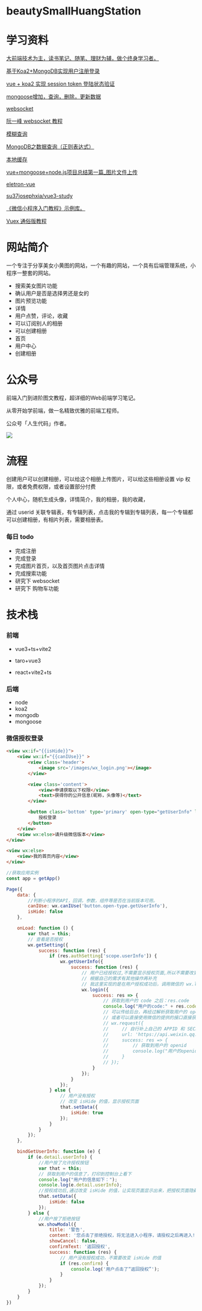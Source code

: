 # beautySmallHuangStation



# 学习资料

[大前端技术为主，读书笔记、随笔、理财为辅，做个终身学习者。](https://github.com/biaochenxuying/blog)

[基于Koa2+MongoDB实现用户注册登录](https://www.jianshu.com/p/f5dae33a1e1e)

[vue + koa2 实现 session token 登陆状态验证](https://segmentfault.com/a/1190000020231569)

[mongoose增加，查询，删除，更新数据](https://blog.csdn.net/weixin_42235173/article/details/90762674)

[websocket](https://developer.mozilla.org/zh-CN/docs/Web/API/WebSocket)

[阮一峰 websocket 教程](http://www.ruanyifeng.com/blog/2017/05/websocket.html)

[模糊查询](https://blog.csdn.net/weixin_40679158/article/details/100212953?utm_medium=distribute.pc_relevant.none-task-blog-2%7Edefault%7EBlogCommendFromMachineLearnPai2%7Edefault-3.control&dist_request_id=1331302.7649.16182772109501375&depth_1-utm_source=distribute.pc_relevant.none-task-blog-2%7Edefault%7EBlogCommendFromMachineLearnPai2%7Edefault-3.control)

[MongoDB之数据查询（正则表达式）](https://blog.csdn.net/cuishan5183/article/details/100403446?utm_medium=distribute.pc_relevant.none-task-blog-2%7Edefault%7EBlogCommendFromMachineLearnPai2%7Edefault-1.control&dist_request_id=1331302.7649.16182772109501375&depth_1-utm_source=distribute.pc_relevant.none-task-blog-2%7Edefault%7EBlogCommendFromMachineLearnPai2%7Edefault-1.control)

[本地缓存](https://github.com/2ue/local-storage-js)

[vue+mongoose+node.js项目总结第一篇_图片文件上传](https://www.cnblogs.com/xxm980617/p/11451767.html)

[eletron-vue](https://blog.csdn.net/chenqk_123/article/details/108595966)

[su37josephxia/vue3-study](https://github.com/su37josephxia/vue3-study)

[《微信小程序入门教程》示例库。](https://github.com/ruanyf/wechat-miniprogram-demos)

[Vuex 通俗版教程](https://yeaseonzhang.github.io/2017/03/16/Vuex-%E9%80%9A%E4%BF%97%E7%89%88/)

# 网站简介

一个专注于分享美女小黄图的网站，一个有趣的网站，一个具有后端管理系统，小程序一整套的网站。

- 搜索美女图片功能 
- 确认用户是否是选择男还是女的 
- 图片预览功能 
- 详情 
- 用户点赞，评论，收藏 
- 可以订阅别人的相册 
- 可以创建相册 
- 首页
- 用户中心
- 创建相册

# 公众号

前端入门到进阶图文教程，超详细的Web前端学习笔记。

从零开始学前端，做一名精致优雅的前端工程师。

公众号「人生代码」作者。

![](https://camo.githubusercontent.com/215ea29737f97baab415cea7681726abb0508bad8b3f228e9fd18d0bf8e29405/68747470733a2f2f706963332e7a68696d672e636f6d2f76322d61333737366636646162646638326232386533366138656333386232636533335f622e6a7067)

# 流程

创建用户可以创建相册，可以给这个相册上传图片，可以给这些相册设置 vip 权限，或者免费权限，或者设置部分付费

个人中心，随机生成头像，详情简介，我的相册，我的收藏，

通过 userid 关联专辑表，有专辑列表，点击我的专辑到专辑列表，每一个专辑都可以创建相册，有相片列表，需要相册表。



### 每日 todo

- 完成注册
- 完成登录
- 完成图片首页，以及首页图片点击详情
- 完成搜索功能
- 研究下 websocket
- 研究下 购物车功能


# 技术栈

### 前端

- vue3+ts+vite2

- taro+vue3

- react+vite2+ts

### 后端

- node
- koa2
- mongodb
- mongoose

### 微信授权登录

```html
<view wx:if="{{isHide}}">
    <view wx:if="{{canIUse}}" >
        <view class='header'>
            <image src='/images/wx_login.png'></image>
        </view>

        <view class='content'>
            <view>申请获取以下权限</view>
            <text>获得你的公开信息(昵称，头像等)</text>
        </view>

        <button class='bottom' type='primary' open-type="getUserInfo" lang="zh_CN" bindgetuserinfo="bindGetUserInfo">
            授权登录
        </button>
    </view>
    <view wx:else>请升级微信版本</view>
</view>

<view wx:else>
    <view>我的首页内容</view>
</view>
```

```js
//获取应用实例
const app = getApp()

Page({
    data: {
        //判断小程序的API，回调，参数，组件等是否在当前版本可用。
        canIUse: wx.canIUse('button.open-type.getUserInfo'),
        isHide: false
    },

    onLoad: function () {
        var that = this;
        // 查看是否授权
        wx.getSetting({
            success: function (res) {
                if (res.authSetting['scope.userInfo']) {
                    wx.getUserInfo({
                        success: function (res) {
                            // 用户已经授权过,不需要显示授权页面,所以不需要改变 isHide 的值
                            // 根据自己的需求有其他操作再补充
                            // 我这里实现的是在用户授权成功后，调用微信的 wx.login 接口，从而获取code
                            wx.login({
                                success: res => {
                                    // 获取到用户的 code 之后：res.code
                                    console.log("用户的code:" + res.code);
                                    // 可以传给后台，再经过解析获取用户的 openid
                                    // 或者可以直接使用微信的提供的接口直接获取 openid ，方法如下：
                                    // wx.request({
                                    //     // 自行补上自己的 APPID 和 SECRET
                                    //     url: 'https://api.weixin.qq.com/sns/jscode2session?appid=自己的APPID&secret=自己的SECRET&js_code=' + res.code + '&grant_type=authorization_code',
                                    //     success: res => {
                                    //         // 获取到用户的 openid
                                    //         console.log("用户的openid:" + res.data.openid);
                                    //     }
                                    // });
                                }
                            });
                        }
                    });
                } else {
                    // 用户没有授权
                    // 改变 isHide 的值，显示授权页面
                    that.setData({
                        isHide: true
                    });
                }
            }
        });
    },

    bindGetUserInfo: function (e) {
        if (e.detail.userInfo) {
            //用户按了允许授权按钮
            var that = this;
            // 获取到用户的信息了，打印到控制台上看下
            console.log("用户的信息如下：");
            console.log(e.detail.userInfo);
            //授权成功后,通过改变 isHide 的值，让实现页面显示出来，把授权页面隐藏起来
            that.setData({
                isHide: false
            });
        } else {
            //用户按了拒绝按钮
            wx.showModal({
                title: '警告',
                content: '您点击了拒绝授权，将无法进入小程序，请授权之后再进入!!!',
                showCancel: false,
                confirmText: '返回授权',
                success: function (res) {
                    // 用户没有授权成功，不需要改变 isHide 的值
                    if (res.confirm) {
                        console.log('用户点击了“返回授权”');
                    }
                }
            });
        }
    }
})
```
